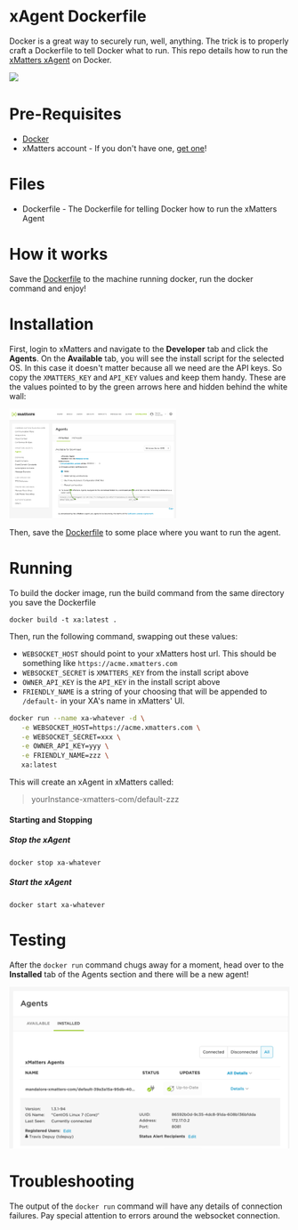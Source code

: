 # xAgent Dockerfile
Docker is a great way to securely run, well, anything. The trick is to properly craft a Dockerfile to tell Docker what to run. This repo details how to run the [xMatters xAgent](https://help.xmatters.com/ondemand/xmodwelcome/xmattersagent/xmatters-agent-topic.htm) on Docker.

<kbd>
  <img src="https://github.com/xmatters/xMatters-Labs/raw/master/media/disclaimer.png">
</kbd>

# Pre-Requisites
* [Docker](https://www.docker.com/)
* xMatters account - If you don't have one, [get one](https://www.xmatters.com)!

# Files
* Dockerfile - The Dockerfile for telling Docker how to run the xMatters Agent

# How it works
Save the [Dockerfile](Dockerfile) to the machine running docker, run the docker command and enjoy!

# Installation

First, login to xMatters and navigate to the **Developer** tab and click the **Agents**. On the **Available** tab, you will see the install script for the selected OS. In this case it doesn't matter because all we need are the API keys. So copy the `XMATTERS_KEY` and `API_KEY` values and keep them handy. These are the values pointed to by the green arrows here and hidden behind the white wall:

<kbd>
   <img src="/media/install-script.png" width="300">
</kbd>

Then, save the [Dockerfile](Dockerfile) to some place where you want to run the agent.

# Running

To build the docker image, run the build command from the same directory you save the Dockerfile
```
docker build -t xa:latest .
```

Then, run the following command, swapping out these values:
* `WEBSOCKET_HOST` should point to your xMatters host url. This should be something like `https://acme.xmatters.com`
* `WEBSOCKET_SECRET` is `XMATTERS_KEY` from the install script above
* `OWNER_API_KEY` is the `API_KEY` in the install script above
* `FRIENDLY_NAME` is a string of your choosing that will be appended to `/default-`
in your XA's name in xMatters' UI.


```bash
docker run --name xa-whatever -d \
   -e WEBSOCKET_HOST=https://acme.xmatters.com \
   -e WEBSOCKET_SECRET=xxx \
   -e OWNER_API_KEY=yyy \
   -e FRIENDLY_NAME=zzz \
   xa:latest
```

This will create an xAgent in xMatters called:
> yourInstance-xmatters-com/default-zzz

#### Starting and Stopping

##### Stop the xAgent

    docker stop xa-whatever

##### Start the xAgent

    docker start xa-whatever


# Testing
After the `docker run` command chugs away for a moment, head over to the **Installed** tab of the Agents section and there will be a new agent!

<kbd>
	<img src="/media/agent-connected.png" width="600">
</kbd>


# Troubleshooting

The output of the `docker run` command will have any details of connection failures. Pay special attention to errors around the websocket connection. 
